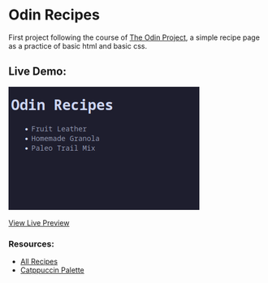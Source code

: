 # Odin Recipes
First project following the course of [The Odin Project](https://www.theodinproject.com), a simple recipe page as a practice of basic html and basic css.

## Live Demo:

![demo](public/demo-preview.png)

[View Live Preview](https://jasmirmd.github.io/odin-recipes/)

### Resources:
- [All Recipes](https://www.allrecipes.com/)
- [Catppuccin Palette](https://catppuccin.com/palette)